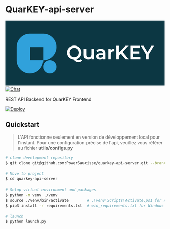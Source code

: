 # QuarKEY-api-server

![Quarkey logo](https://github.com/PowerSaucisse/quarkey-api-server/blob/main/assets/img/quarkey-full.png?raw=true) [![Chat](https://img.shields.io/badge/chat-on%20discord-7289da.svg)](https://discord.gg/PatReunPk5)

REST API Backend for QuarKEY Frontend

[![Deploy](https://www.herokucdn.com/deploy/button.svg)](https://heroku.com/deploy?template=https://github.com/PowerSaucisse/Quarkey-api-server)

## Quickstart

> L'API fonctionne seulement en version de développement 
> local pour l'instant. Pour une configuration précise de
> l'api, veuillez vous référer au fichier **utils/configs.py**

```bash
# clone development repository
$ git clone git@github.com:PowerSaucisse/quarkey-api-server.git --branch dev

# Move to project
$ cd quarkey-api-server

# Setup virtual environment and packages
$ python -m venv ./venv             
$ source ./venv/bin/activate        # .\venv\Scripts\Activate.ps1 for Windows
$ pip3 install -r requirements.txt  # win_requirements.txt for Windows

# launch
$ python launch.py
```
